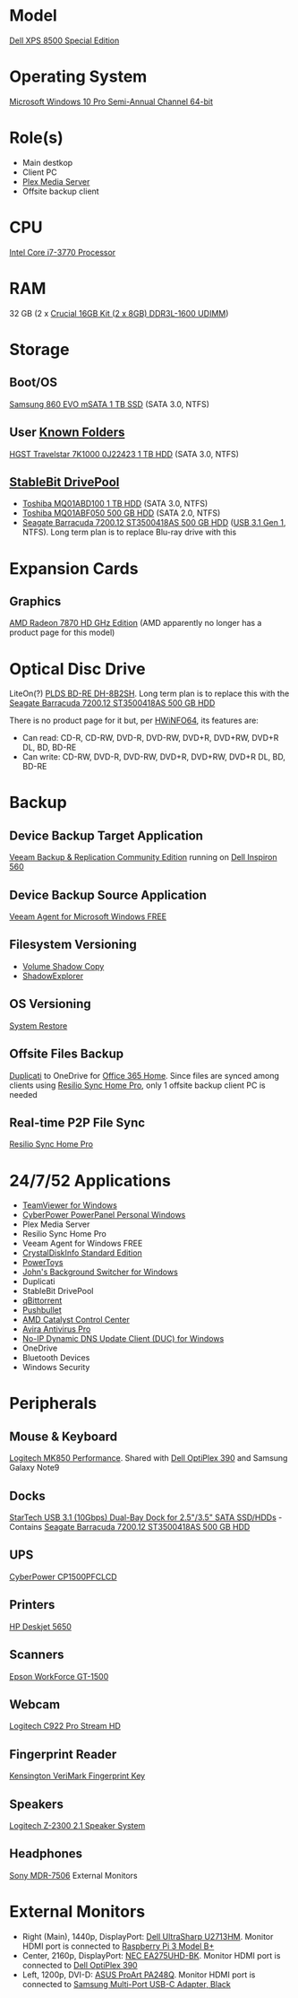 # Model

[Dell XPS 8500 Special Edition](https://www.dell.com/support/home/us/en/19/product-support/product/xps-8500/docs)

# Operating System

[Microsoft Windows 10 Pro Semi-Annual Channel 64-bit](https://docs.microsoft.com/en-us/windows/deployment/update/waas-overview#semi-annual-channel)

# Role(s)

* Main destkop
* Client PC
* [Plex Media Server](https://www.plex.tv/media-server-downloads/)
* Offsite backup client

# CPU

[Intel Core i7-3770 Processor](https://ark.intel.com/content/www/us/en/ark/products/65719/intel-core-i7-3770-processor-8m-cache-up-to-3-90-ghz.html)

# RAM

32 GB (2 x [Crucial 16GB Kit (2 x 8GB) DDR3L-1600 UDIMM](https://www.crucial.com/usa/en/ct2k102464bd160b))

# Storage

## Boot/OS

[Samsung 860 EVO mSATA 1 TB SSD](https://www.samsung.com/us/computing/memory-storage/solid-state-drives/ssd-860-evo-msata-1tb-mz-m6e1t0bw/) (SATA 3.0, NTFS)

## User [Known Folders](https://docs.microsoft.com/en-us/windows/win32/shell/known-folders)

[HGST Travelstar 7K1000 0J22423 1 TB HDD](https://documents.westerndigital.com/content/dam/doc-library/en_us/assets/public/western-digital/product/hgst/travelstar-7k-series/data-sheet-travelstar-7k1000.pdf) (SATA 3.0, NTFS)

## [StableBit DrivePool](https://stablebit.com/DrivePool)

* [Toshiba MQ01ABD100 1 TB HDD](https://toshiba.semicon-storage.com/content/dam/toshiba-ss/asia-pacific/docs/product/storage/product-manual/cHDD-MQ01ABDxxx-Product-Overview.pdf) (SATA 3.0, NTFS)
* [Toshiba MQ01ABF050 500 GB HDD](https://toshiba.semicon-storage.com/content/dam/toshiba-ss/asia-pacific/docs/product/storage/product-manual/cHDD-MQ01ABFxxx-Product-Overview.pdf) (SATA 2.0, NTFS)
* [Seagate Barracuda 7200.12 ST3500418AS 500 GB HDD](https://www.seagate.com/staticfiles/support/disc/manuals/desktop/Barracuda%207200.12/100529369b.pdf) ([USB 3.1 Gen 1](https://github.com/jdrch/Hardware/blob/master/Dell%20XPS%208500%20Special%20Edition.md#docks), NTFS). Long term plan is to replace Blu-ray drive with this

# Expansion Cards

## Graphics

[AMD Radeon 7870 HD GHz Edition](https://www.techpowerup.com/gpu-specs/radeon-hd-7870-ghz-edition.c339) (AMD apparently no longer has a product page for this model)

# Optical Disc Drive

LiteOn(?) [PLDS BD-RE DH-8B2SH](https://www.dell.com/support/home/us/en/04/drivers/driversdetails?driverid=wjcwm). Long term plan is to replace this with the [Seagate Barracuda 7200.12 ST3500418AS 500 GB HDD](https://github.com/jdrch/HardwareDetails/blob/master/Dell_XPS_8500_Special_Edition.md#stablebit-drivepool)

There is no product page for it but, per [HWiNFO64](https://www.hwinfo.com/), its features are:

* Can read: CD-R, CD-RW, DVD-R, DVD-RW, DVD+R, DVD+RW, DVD+R DL, BD, BD-RE
* Can write: CD-RW, DVD-R, DVD-RW, DVD+R, DVD+RW, DVD+R DL, BD, BD-RE

# Backup

## Device Backup Target Application

[Veeam Backup & Replication Community Edition](https://www.veeam.com/virtual-machine-backup-solution-free.html) running on [Dell Inspiron 560](https://github.com/jdrch/Hardware/blob/master/Dell%20Inspiron%20560.md)

## Device Backup Source Application

[Veeam Agent for Microsoft Windows FREE](https://www.veeam.com/windows-endpoint-server-backup-free.html)

## Filesystem Versioning

* [Volume Shadow Copy](https://docs.microsoft.com/en-us/windows/win32/vss/volume-shadow-copy-service-overview)
* [ShadowExplorer](https://www.shadowexplorer.com/)

## OS Versioning

[System Restore](https://docs.microsoft.com/en-us/windows/win32/sr/system-restore-reference)

## Offsite Files Backup

[Duplicati](https://www.duplicati.com/) to OneDrive for [Office 365 Home](https://www.microsoft.com/en-us/p/office-365-home/cfq7ttc0k5dm). Since files are synced among clients using [Resilio Sync Home Pro](https://github.com/jdrch/Hardware/blob/master/Dell%20XPS%208500%20Special%20Edition.md#real-time-p2p-file-sync), only 1 offsite backup client PC is needed

## Real-time P2P File Sync

[Resilio Sync Home Pro](https://www.resilio.com/individuals/)

# 24/7/52 Applications

* [TeamViewer for Windows](https://www.teamviewer.com/en-us/download/windows/)
* [CyberPower PowerPanel Personal Windows](https://www.cyberpowersystems.com/product/software/powerpanel-personal-windows/)
* Plex Media Server
* Resilio Sync Home Pro
* Veeam Agent for Windows FREE
* [CrystalDiskInfo Standard Edition](https://crystalmark.info/en/software/crystaldiskinfo/)
* [PowerToys](https://github.com/microsoft/PowerToys)
* [John's Background Switcher for Windows](https://johnsad.ventures/software/backgroundswitcher/)
* Duplicati
* StableBit DrivePool
* [qBittorrent](https://www.qbittorrent.org)
* [Pushbullet](https://www.pushbullet.com/)
* [AMD Catalyst Control Center](https://www.amd.com/en/support/graphics/amd-radeon-hd/amd-radeon-hd-7000-series/amd-radeon-hd-7870-ghz-edition)
* [Avira Antivirus Pro](https://www.avira.com/en/antivirus-pro)
* [No-IP Dynamic DNS Update Client (DUC) for Windows](https://www.noip.com/download?page=win)
* OneDrive
* Bluetooth Devices
* Windows Security

# Peripherals

## Mouse & Keyboard

[Logitech MK850 Performance](https://www.logitech.com/en-us/product/mk850-wireless-keyboard-mouse-combo). Shared with [Dell OptiPlex 390](https://github.com/jdrch/Hardware/blob/master/Dell%20OptiPlex%20390-1%20SFF.md) and Samsung Galaxy Note9

## Docks

[StarTech USB 3.1 (10Gbps) Dual-Bay Dock for 2.5"/3.5" SATA SSD/HDDs](https://www.startech.com/HDD/Docking/2-bay-usb-3-1-gen-2-sata-dock~SDOCK2U313) - Contains [Seagate Barracuda 7200.12 ST3500418AS 500 GB HDD](https://github.com/jdrch/Hardware/blob/master/Dell%20XPS%208500%20Special%20Edition.md#stablebit-drivepool)

## UPS

[CyberPower CP1500PFCLCD](https://github.com/jdrch/Hardware/blob/master/UPS.md#battery-backed-up-devices)

## Printers

[HP Deskjet 5650](https://support.hp.com/us-en/product/hp-deskjet-5650-printer-series/304441)

## Scanners

[Epson WorkForce GT-1500](https://epson.com/Support/Scanners/WorkForce-Series/Epson-WorkForce-GT-1500/s/SPT_B11B190011)

## Webcam

[Logitech C922 Pro Stream HD](https://www.logitech.com/en-us/product/c922-pro-stream-webcam)

## Fingerprint Reader

[Kensington VeriMark Fingerprint Key](https://www.kensington.com/p/products/security/biometric/verimark-fingerprint-key-fido-u2f-for-universal-2nd-factor-authentication-windows-hello/)

## Speakers

[Logitech Z-2300 2.1 Speaker System](https://support.logi.com/hc/en-us/articles/360024328433)

## Headphones

[Sony MDR-7506](https://pro.sony/ue_US/products/headphones/mdr-7506)
External Monitors

# External Monitors

* Right (Main), 1440p, DisplayPort: [Dell UltraSharp U2713HM](https://www.dell.com/support/home/us/en/04/product-support/product/dell-u2713hm/docs). Monitor HDMI port is connected to [Raspberry Pi 3 Model B+](https://github.com/jdrch/Hardware/blob/master/Raspberry%20Pi%203%20Model%20B%2B.md#external-monitors)
* Center, 2160p, DisplayPort: [NEC EA275UHD-BK](https://www.necdisplay.com/p/ea275uhd-bk). Monitor HDMI port is connected to [Dell OptiPlex 390](https://github.com/jdrch/Hardware/blob/master/Dell%20OptiPlex%20390-1%20SFF.md#external-monitors)
* Left, 1200p, DVI-D: [ASUS ProArt PA248Q](https://www.asus.com/us/Monitors/ProArt-PA248Q). Monitor HDMI port is connected to [Samsung Multi-Port USB-C Adapter, Black](https://github.com/jdrch/Hardware/blob/master/Samsung%20Galaxy%20Note9.md#usb-c-adapter)
